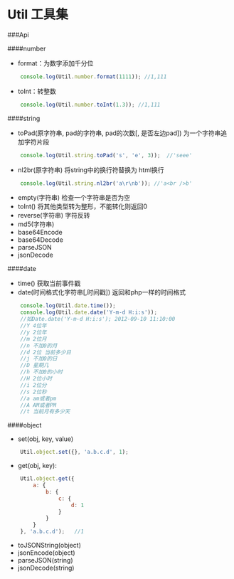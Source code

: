 Util 工具集
========================

###Api

####number

* format：为数字添加千分位

```js
    console.log(Util.number.format(1111)); //1,111
```

* toInt：转整数

```js
    console.log(Util.number.toInt(1.3)); //1,111
```

####string

* toPad(原字符串, pad的字符串, pad的次数[, 是否左边pad])  为一个字符串追加字符片段 
```js
    console.log(Util.string.toPad('s', 'e', 3));  //'seee'
```

* nl2br(原字符串)  将string中的换行符替换为 html换行
```js
    console.log(Util.string.nl2br('a\r\nb')); //'a<br />b'
```

* empty(字符串)  检查一个字符串是否为空
* toInt() 将其他类型转为整形，不能转化则返回0
* reverse(字符串)  字符反转
* md5(字符串)
* base64Encode
* base64Decode
* parseJSON
* jsonDecode

####date

* time() 获取当前事件戳
* date(时间格式化字符串[,时间戳]) 返回和php一样的时间格式

```js
    console.log(Util.date.time());
    console.log(Util.date.date('Y-m-d H:i:s'));
    //如Date.date('Y-m-d H:i:s'); 2012-09-10 11:10:00
    //Y 4位年
    //y 2位年
    //m 2位月
    //n 不加0的月
    //d 2位 当前多少日
    //j 不加0的日
    //D 星期几
    //h 不加0的小时
    //H 2位小时
    //i 2位分
    //s 2位秒
    //a am或者pm
    //A AM或者PM
    //t 当前月有多少天
```

####object

* set(obj, key, value)

```js
    Util.object.set({}, 'a.b.c.d', 1);
```

* get(obj, key):

```js
    Util.object.get({
        a: {
            b: {
                c: {
                    d: 1
                }
            }
        }
    }, 'a.b.c.d');   //1
```

* toJSONString(object)
* jsonEncode(object)
* parseJSON(string)
* jsonDecode(string)